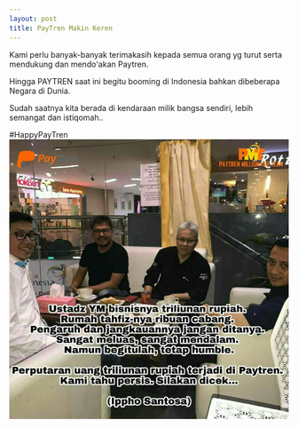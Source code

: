 ```yaml
---
layout: post
title: PayTren Makin Keren
---
```


Kami perlu banyak-banyak terimakasih kepada semua orang yg turut serta mendukung dan mendo'akan Paytren.

Hingga PAYTREN saat ini begitu booming di Indonesia bahkan dibeberapa Negara di Dunia.

Sudah saatnya kita berada di kendaraan milik bangsa sendiri, lebih semangat dan istiqomah..

#HappyPayTren
![alt text](/images/paytreni.jpg "paytreni")
